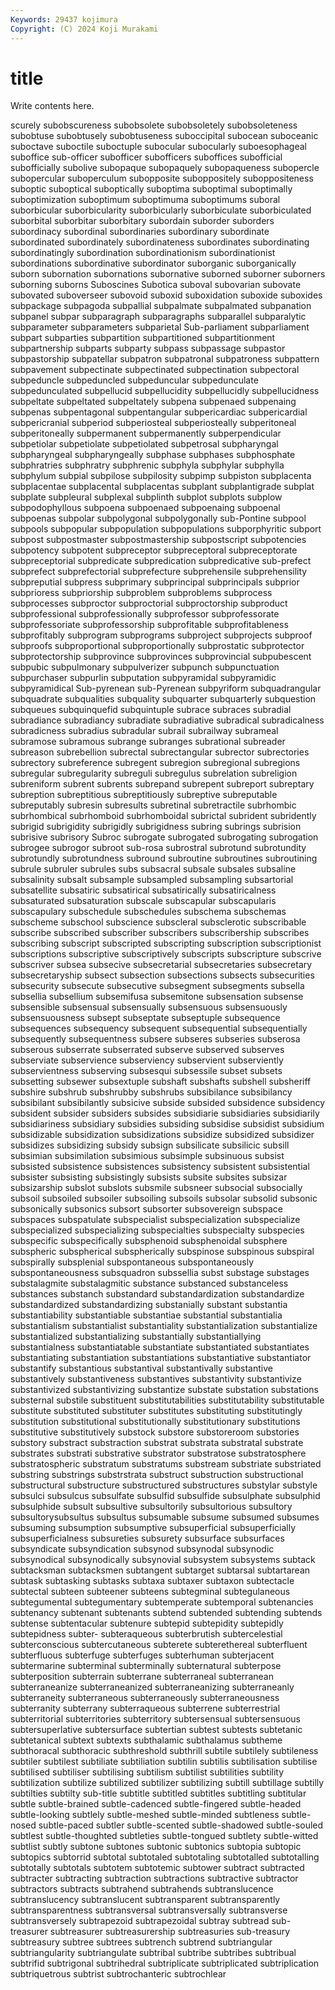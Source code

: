 ```yaml
---
Keywords: 29437 kojimura
Copyright: (C) 2024 Koji Murakami
---
```


# title

Write contents here.



scurely subobscureness subobsolete subobsoletely subobsoleteness subobtuse subobtusely subobtuseness
suboccipital subocean suboceanic suboctave suboctile suboctuple subocular subocularly suboesophageal suboffice
sub-officer subofficer subofficers suboffices subofficial subofficially subolive subopaque subopaquely subopaqueness
subopercle subopercular suboperculum subopposite suboppositely suboppositeness suboptic suboptical suboptically suboptima
suboptimal suboptimally suboptimization suboptimum suboptimuma suboptimums suboral suborbicular suborbicularity suborbicularly
suborbiculate suborbiculated suborbital suborbitar suborbitary subordain suborder suborders subordinacy subordinal
subordinaries subordinary subordinate subordinated subordinately subordinateness subordinates subordinating subordinatingly subordination
subordinationism subordinationist subordinations subordinative subordinator suborganic suborganically suborn subornation subornations
subornative suborned suborner suborners suborning suborns Suboscines Subotica suboval subovarian
subovate subovated suboverseer subovoid suboxid suboxidation suboxide suboxides subpackage subpagoda
subpallial subpalmate subpalmated subpanation subpanel subpar subparagraph subparagraphs subparallel subparalytic
subparameter subparameters subparietal Sub-parliament subparliament subpart subparties subpartition subpartitioned subpartitionment
subpartnership subparts subparty subpass subpassage subpastor subpastorship subpatellar subpatron subpatronal
subpatroness subpattern subpavement subpectinate subpectinated subpectination subpectoral subpeduncle subpeduncled subpeduncular
subpedunculate subpedunculated subpellucid subpellucidity subpellucidly subpellucidness subpeltate subpeltated subpeltately subpena
subpenaed subpenaing subpenas subpentagonal subpentangular subpericardiac subpericardial subpericranial subperiod subperiosteal
subperiosteally subperitoneal subperitoneally subpermanent subpermanently subperpendicular subpetiolar subpetiolate subpetiolated subpetrosal
subpharyngal subpharyngeal subpharyngeally subphase subphases subphosphate subphratries subphratry subphrenic subphyla
subphylar subphylla subphylum subpial subpilose subpilosity subpimp subpiston subplacenta subplacentae
subplacental subplacentas subplant subplantigrade subplat subplate subpleural subplexal subplinth subplot
subplots subplow subpodophyllous subpoena subpoenaed subpoenaing subpoenal subpoenas subpolar subpolygonal
subpolygonally sub-Pontine subpool subpools subpopular subpopulation subpopulations subporphyritic subport subpost
subpostmaster subpostmastership subpostscript subpotencies subpotency subpotent subpreceptor subpreceptoral subpreceptorate subpreceptorial
subpredicate subpredication subpredicative sub-prefect subprefect subprefectorial subprefecture subprehensile subprehensility subpreputial
subpress subprimary subprincipal subprincipals subprior subprioress subpriorship subproblem subproblems subprocess
subprocesses subproctor subproctorial subproctorship subproduct subprofessional subprofessionally subprofessor subprofessorate subprofessoriate
subprofessorship subprofitable subprofitableness subprofitably subprogram subprograms subproject subprojects subproof subproofs
subproportional subproportionally subprostatic subprotector subprotectorship subprovince subprovinces subprovincial subpubescent subpubic
subpulmonary subpulverizer subpunch subpunctuation subpurchaser subpurlin subputation subpyramidal subpyramidic subpyramidical
Sub-pyrenean sub-Pyrenean subpyriform subquadrangular subquadrate subqualities subquality subquarter subquarterly subquestion
subqueues subquinquefid subquintuple subrace subraces subradial subradiance subradiancy subradiate subradiative
subradical subradicalness subradicness subradius subradular subrail subrailway subrameal subramose subramous
subrange subranges subrational subreader subreason subrebellion subrectal subrectangular subrector subrectories
subrectory subreference subregent subregion subregional subregions subregular subregularity subreguli subregulus
subrelation subreligion subreniform subrent subrents subrepand subrepent subreport subreptary subreption
subreptitious subreptitiously subreptive subreputable subreputably subresin subresults subretinal subretractile subrhombic
subrhombical subrhomboid subrhomboidal subrictal subrident subridently subrigid subrigidity subrigidly subrigidness
subring subrings subrision subrisive subrisory Subroc subrogate subrogated subrogating subrogation
subrogee subrogor subroot sub-rosa subrostral subrotund subrotundity subrotundly subrotundness subround
subroutine subroutines subroutining subrule subruler subrules subs subsacral subsale subsales
subsaline subsalinity subsalt subsample subsampled subsampling subsartorial subsatellite subsatiric subsatirical
subsatirically subsatiricalness subsaturated subsaturation subscale subscapular subscapularis subscapulary subschedule subschedules
subschema subschemas subscheme subschool subscience subscleral subsclerotic subscribable subscribe subscribed
subscriber subscribers subscribership subscribes subscribing subscript subscripted subscripting subscription subscriptionist
subscriptions subscriptive subscriptively subscripts subscripture subscrive subscriver subsea subsecive subsecretarial
subsecretaries subsecretary subsecretaryship subsect subsection subsections subsects subsecurities subsecurity subsecute
subsecutive subsegment subsegments subsella subsellia subsellium subsemifusa subsemitone subsensation subsense
subsensible subsensual subsensually subsensuous subsensuously subsensuousness subsept subseptate subseptuple subsequence
subsequences subsequency subsequent subsequential subsequentially subsequently subsequentness subsere subseres subseries
subserosa subserous subserrate subserrated subserve subserved subserves subserviate subservience subserviency
subservient subserviently subservientness subserving subsesqui subsessile subset subsets subsetting subsewer
subsextuple subshaft subshafts subshell subsheriff subshire subshrub subshrubby subshrubs subsibilance
subsibilancy subsibilant subsibilantly subsicive subside subsided subsidence subsidency subsident subsider
subsiders subsides subsidiarie subsidiaries subsidiarily subsidiariness subsidiary subsidies subsiding subsidise
subsidist subsidium subsidizable subsidization subsidizations subsidize subsidized subsidizer subsidizes subsidizing
subsidy subsign subsilicate subsilicic subsill subsimian subsimilation subsimious subsimple subsinuous
subsist subsisted subsistence subsistences subsistency subsistent subsistential subsister subsisting subsistingly
subsists subsite subsites subsizar subsizarship subslot subslots subsmile subsneer subsocial
subsocially subsoil subsoiled subsoiler subsoiling subsoils subsolar subsolid subsonic subsonically
subsonics subsort subsorter subsovereign subspace subspaces subspatulate subspecialist subspecialization subspecialize
subspecialized subspecializing subspecialties subspecialty subspecies subspecific subspecifically subsphenoid subsphenoidal subsphere
subspheric subspherical subspherically subspinose subspinous subspiral subspirally subsplenial subspontaneous subspontaneously
subspontaneousness subsquadron subssellia subst substage substages substalagmite substalagmitic substance substanced
substanceless substances substanch substandard substandardization substandardize substandardized substandardizing substanially substant
substantia substantiability substantiable substantiae substantial substantialia substantialism substantialist substantiality substantialization
substantialize substantialized substantializing substantially substantiallying substantialness substantiatable substantiate substantiated substantiates
substantiating substantiation substantiations substantiative substantiator substantify substantious substantival substantivally substantive
substantively substantiveness substantives substantivity substantivize substantivized substantivizing substantize substate substation
substations substernal substile substituent substitutabilities substitutability substitutable substitute substituted substituter
substitutes substituting substitutingly substitution substitutional substitutionally substitutionary substitutions substitutive substitutively
substock substore substoreroom substories substory substract substraction substrat substrata substratal
substrate substrates substrati substrative substrator substratose substratosphere substratospheric substratum substratums
substream substriate substriated substring substrings substrstrata substruct substruction substructional substructural
substructure substructured substructures substylar substyle subsulci subsulcus subsulfate subsulfid subsulfide
subsulphate subsulphid subsulphide subsult subsultive subsultorily subsultorious subsultory subsultorysubsultus subsultus
subsumable subsume subsumed subsumes subsuming subsumption subsumptive subsuperficial subsuperficially subsuperficialness
subsureties subsurety subsurface subsurfaces subsyndicate subsyndication subsynod subsynodal subsynodic subsynodical
subsynodically subsynovial subsystem subsystems subtack subtacksman subtacksmen subtangent subtarget subtarsal
subtartarean subtask subtasking subtasks subtaxa subtaxer subtaxon subtectacle subtectal subteen
subteener subteens subtegminal subtegulaneous subtegumental subtegumentary subtemperate subtemporal subtenancies subtenancy
subtenant subtenants subtend subtended subtending subtends subtense subtentacular subtenure subtepid
subtepidity subtepidly subtepidness subter- subteraqueous subterbrutish subtercelestial subterconscious subtercutaneous subterete
subterethereal subterfluent subterfluous subterfuge subterfuges subterhuman subterjacent subtermarine subterminal subterminally
subternatural subterpose subterposition subterrain subterrane subterraneal subterranean subterraneanize subterraneanized subterraneanizing
subterraneanly subterraneity subterraneous subterraneously subterraneousness subterranity subterrany subterraqueous subterrene subterrestrial
subterritorial subterritories subterritory subtersensual subtersensuous subtersuperlative subtersurface subtertian subtest subtests
subtetanic subtetanical subtext subtexts subthalamic subthalamus subtheme subthoracal subthoracic subthreshold
subthrill subtile subtilely subtileness subtiler subtilest subtiliate subtiliation subtilin subtilis
subtilisation subtilise subtilised subtiliser subtilising subtilism subtilist subtilities subtility subtilization
subtilize subtilized subtilizer subtilizing subtill subtillage subtilly subtilties subtilty sub-title
subtitle subtitled subtitles subtitling subtitular subtle subtle-brained subtle-cadenced subtle-fingered subtle-headed
subtle-looking subtlely subtle-meshed subtle-minded subtleness subtle-nosed subtle-paced subtler subtle-scented subtle-shadowed
subtle-souled subtlest subtle-thoughted subtleties subtle-tongued subtlety subtle-witted subtlist subtly subtone
subtones subtonic subtonics subtopia subtopic subtopics subtorrid subtotal subtotaled subtotaling
subtotalled subtotalling subtotally subtotals subtotem subtotemic subtower subtract subtracted subtracter
subtracting subtraction subtractions subtractive subtractor subtractors subtracts subtrahend subtrahends subtranslucence
subtranslucency subtranslucent subtransparent subtransparently subtransparentness subtransversal subtransversally subtransverse subtransversely subtrapezoid
subtrapezoidal subtray subtread sub-treasurer subtreasurer subtreasurership subtreasuries sub-treasury subtreasury subtree
subtrees subtrench subtrend subtriangular subtriangularity subtriangulate subtribal subtribe subtribes subtribual
subtrifid subtrigonal subtrihedral subtriplicate subtriplicated subtriplication subtriquetrous subtrist subtrochanteric subtrochlear
